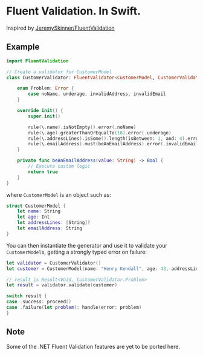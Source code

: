 # Fluent Validation. In Swift.

Inspired by [JeremySkinner/FluentValidation](https://github.com/JeremySkinner/FluentValidation)

## Example

```swift
import FluentValidation

// Create a validator for CustomerModel
class CustomerValidator: FluentValidator<CustomerModel, CustomerValidator.Problem> {

    enum Problem: Error {
        case noName, underage, invalidAddress, invalidEmail
    }

    override init() {
        super.init()

        rule(\.name).isNotEmpty().error(.noName)
        rule(\.age).greaterThanOrEqualTo(18).error(.underage)
        rule(\.addressLines).isSome().length(isBetween: 1, and: 4).error(.invalidAddress)
        rule(\.emailAddress).must(beAnEmailAddress).error(.invalidEmail)
    }

    private func beAnEmailAddress(value: String) -> Bool {
        // Execute custom logic
        return true
    }
}
```

where `CustomerModel` is an object such as:
```swift
struct CustomerModel {
    let name: String
    let age: Int
    let addressLines: [String]?
    let emailAddress: String
}
```

You can then instantiate the generator and use it to validate your `CustomerModel`s, getting a strongly typed error on failure:
```swift
let validator = CustomerValidator()
let customer = CustomerModel(name: "Henry Kendall", age: 43, addressLines: nil, emailAddress: "")

// result is Result<Void, CustomerValidator.Problem>
let result = validator.validate(customer)

switch result {
case .success: proceed()
case .failure(let problem): handle(error: problem)
}
```

## Note
Some of the .NET Fluent Validation features are yet to be ported here.